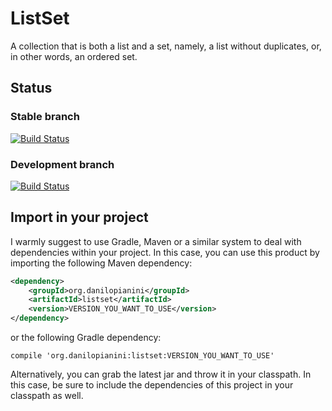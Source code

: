# ListSet

A collection that is both a list and a set, namely, a list without duplicates, or, in other words, an ordered set.

## Status

### Stable branch

[![Build Status](https://travis-ci.org/DanySK/listset.svg?branch=master)](https://travis-ci.org/DanySK/listset)

### Development branch

[![Build Status](https://travis-ci.org/DanySK/listset.svg?branch=develop)](https://travis-ci.org/DanySK/listset)

## Import in your project

I warmly suggest to use Gradle, Maven or a similar system to deal with dependencies within your project. In this case, you can use this product by importing the following Maven dependency:

```xml
<dependency>
    <groupId>org.danilopianini</groupId>
    <artifactId>listset</artifactId>
    <version>VERSION_YOU_WANT_TO_USE</version>
</dependency>
```

or the following Gradle dependency:

```Gradle
compile 'org.danilopianini:listset:VERSION_YOU_WANT_TO_USE'
```

Alternatively, you can grab the latest jar and throw it in your classpath. In this case, be sure to include the dependencies of this project in your classpath as well.


